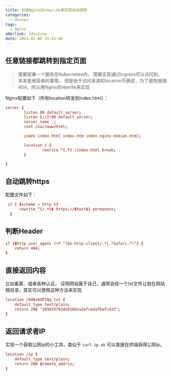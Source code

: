 ```yaml
---
title: 利用Nginx的rewrite来实现自动跳转
categories:
  - devops
tags:
  - Nginx
abbrlink: ldsv2ssw
date: 2023-02-06 21:41:08
---
```



## 任意链接都跳转到指定页面

> 需要部署一个服务在Kubernetes内， 需要实现通过ingress可以访问到， 本来是很简单的事情， 但是由于访问来源的location不确定，为了避免报错404，所以用Nginx的rewrite来实现

Nginx配置如下（所有location转发到index.html）：
```conf
server {
        listen 80 default_server;
        listen [::]:80 default_server;
        server_name _;
        root /var/www/html;

        index index.html index.htm index.nginx-debian.html;

        location / {
                rewrite ^(.*) /index.html break;
        }

}
```


## 自动跳转https

配置文件如下：
```conf
 if ( $scheme = http ){
      rewrite ^(/.*)$ https://$host$1 permanent;
  }
```


## 判断Header

```conf
if ($http_user_agent !~* "(Go-http-client/.*|.*Safari.*)") { 
    return 404;
}
```

## 直接返回内容

比如备案、或者各种认证， 证明网站属于自己，通常会给一个txt文件让放在网站根目录，其实可以使用这种方法来实现

```conf
location /098x6OP2Qq.txt {
    default_type text/plain;
    return 200 "389d33763da910dca2efcedafbafc433";
}
```

## 返回请求者IP

实现一个获取公网ip的小工具，类似于 `curl ip.sb` 可以直接在终端获得公网ip。

```conf
location /ip {
    default_type text/plain;
    return 200 $remote_addr\n;
}
```